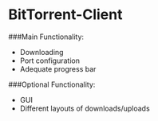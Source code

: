 # BitTorrent-Client

###Main Functionality:
  * Downloading
  * Port configuration
  * Adequate progress bar
  
###Optional Functionality:
  * GUI
  * Different layouts of downloads/uploads
